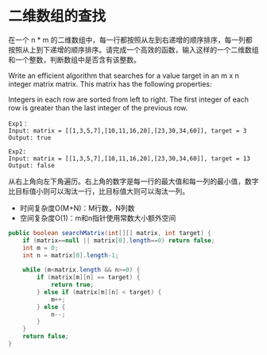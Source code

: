 
# 二维数组的查找

在一个 n * m 的二维数组中，每一行都按照从左到右递增的顺序排序，每一列都按照从上到下递增的顺序排序。请完成一个高效的函数，输入这样的一个二维数组和一个整数，判断数组中是否含有该整数。

Write an efficient algorithm that searches for a value target in an m x n integer matrix matrix. This matrix has the following properties:

Integers in each row are sorted from left to right.
The first integer of each row is greater than the last integer of the previous row.

```
Exp1：
Input: matrix = [[1,3,5,7],[10,11,16,20],[23,30,34,60]], target = 3
Output: true

Exp2:  
Input: matrix = [[1,3,5,7],[10,11,16,20],[23,30,34,60]], target = 13
Output: false
```

从右上角向左下角遍历。右上角的数字是每一行的最大值和每一列的最小值，数字比目标值小则可以淘汰一行，比目标值大则可以淘汰一列。

- 时间复杂度O(M+N)：M行数，N列数
- 空间复杂度O(1)：m和n指针使用常数大小额外空间

```java
public boolean searchMatrix(int[][] matrix, int target) {
    if (matrix==null || matrix[0].length==0) return false;
    int m = 0;
    int n = matrix[0].length-1;
    
    while (m<matrix.length && n>=0) {
        if (matrix[m][n] == target) {
            return true;
        } else if (matrix[m][n] < target) {
            m++;
        } else {
            n--;
        }
    }
    return false;
}
```
